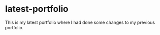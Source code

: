 # latest-portfolio
This is my latest portfolio where I had done some changes to my previous portfolio.
